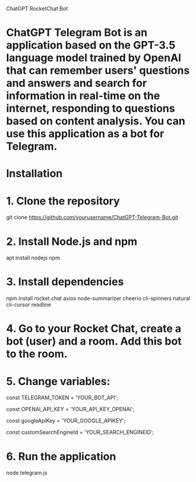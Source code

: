 ChatGPT RocketChat Bot

# ChatGPT Telegram Bot is an application based on the GPT-3.5 language model trained by OpenAI that can remember users' questions and answers and search for information in real-time on the internet, responding to questions based on content analysis. You can use this application as a bot for Telegram.

# Installation

# 1. Clone the repository

git clone https://github.com/yourusername/ChatGPT-Telegram-Bot.git

# 2. Install Node.js and npm

apt install nodejs npm

# 3. Install dependencies

npm install rocket.chat axios node-summarizer cheerio cli-spinners natural cli-cursor readline

# 4. Go to your Rocket Chat, create a bot (user) and a room. Add this bot to the room.

# 5. Change variables:

const TELEGRAM_TOKEN  = 'YOUR_BOT_API';

const OPENAI_API_KEY = 'YOUR_API_KEY_OPENAI';

const googleApiKey = 'YOUR_GOOGLE_APIKEY';

const customSearchEngineId = 'YOUR_SEARCH_ENGINEID';

# 6. Run the application

node telegram.js
